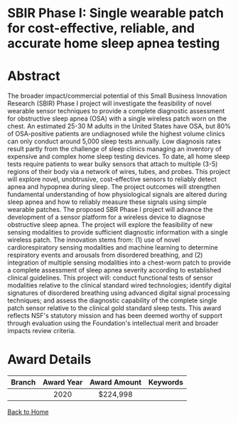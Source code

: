 
SBIR Phase I: Single wearable patch for cost-effective, reliable, and accurate home sleep apnea testing
=======================================================================================================

# Abstract


The broader impact/commercial potential of this Small Business Innovation Research (SBIR) Phase I project will investigate the feasibility of novel wearable sensor techniques to provide a complete diagnostic assessment for obstructive sleep apnea (OSA) with a single wireless patch worn on the chest. An estimated 25-30 M adults in the United States have OSA, but 80% of OSA-positive patients are undiagnosed while the highest volume clinics can only conduct around 5,000 sleep tests annually. Low diagnosis rates result partly from the challenge of sleep clinics managing an inventory of expensive and complex home sleep testing devices. To date, all home sleep tests require patients to wear bulky sensors that attach to multiple (3-5) regions of their body via a network of wires, tubes, and probes. This project will explore novel, unobtrusive, cost-effective sensors to reliably detect apnea and hypopnea during sleep. The project outcomes will strengthen fundamental understanding of how physiological signals are altered during sleep apnea and how to reliably measure these signals using simple wearable patches. The proposed SBR Phase I project will advance the development of a sensor platform for a wireless device to diagnose obstructive sleep apnea. The project will explore the feasibility of new sensing modalities to provide sufficient diagnostic information with a single wireless patch. The innovation stems from: (1) use of novel cardiorespiratory sensing modalities and machine learning to determine respiratory events and arousals from disordered breathing, and (2) integration of multiple sensing modalities into a chest-worn patch to provide a complete assessment of sleep apnea severity according to established clinical guidelines. This project will: conduct functional tests of sensor modalities relative to the clinical standard wired technologies; identify digital signatures of disordered breathing using advanced digital signal processing techniques; and assess the diagnostic capability of the complete single patch sensor relative to the clinical gold standard sleep tests. This award reflects NSF's statutory mission and has been deemed worthy of support through evaluation using the Foundation's intellectual merit and broader impacts review criteria.  

# Award Details

|Branch|Award Year|Award Amount|Keywords|
| :---: | :---: | :---: | :---: |
||2020|$224,998||
  
  


[Back to Home](https://github.com/chrischow/dod_sbir_awards/JT/#636)